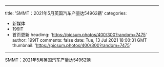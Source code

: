 
---
title: 'SMMT：2021年5月英国汽车产量达54962辆'
categories: 
 - 新媒体
 - 199IT
 - 首页更新
headimg: 'https://picsum.photos/400/300?random=7475'
author: 199IT
comments: false
date: Tue, 13 Jul 2021 18:00:31 GMT
thumbnail: 'https://picsum.photos/400/300?random=7475'
---

<div>   
SMMT：2021年5月英国汽车产量达54962辆  
</div>
            